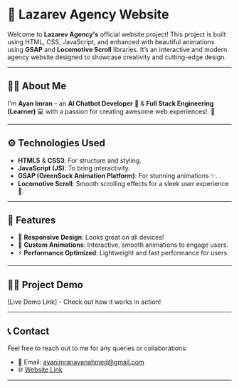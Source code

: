 # 🚀 Lazarev Agency Website

Welcome to **Lazarev Agency's** official website project! This project is built using HTML, CSS, JavaScript, and enhanced with beautiful animations using **GSAP** and **Locomotive Scroll** libraries. It’s an interactive and modern agency website designed to showcase creativity and cutting-edge design.

---

## 👨‍💻 About Me

I'm **Ayan Imran** – an **AI Chatbot Developer** 🤖 & **Full Stack Engineering (Learner)** 💻 with a passion for creating awesome web experiences!. 🌟

---

## ⚙️ Technologies Used

- **HTML5** & **CSS3**: For structure and styling.
- **JavaScript (JS)**: To bring interactivity.
- **GSAP (GreenSock Animation Platform)**: For stunning animations ✨.
- **Locomotive Scroll**: Smooth scrolling effects for a sleek user experience 📜.

---

## 🌈 Features

- 🚀 **Responsive Design**: Looks great on all devices!
- 🎨 **Custom Animations**: Interactive, smooth animations to engage users.
- ⚡ **Performance Optimized**: Lightweight and fast performance for users.
  
---


## 🧑‍💻 Project Demo

[Live Demo Link] - Check out how it works in action!

---

## 📞 Contact

Feel free to reach out to me for any queries or collaborations:

- 📧 Email: ayanimranayanahmed@gmail.com
- 🌐 [Website Link](https://lazarev-sigma.vercel.app/)
  
---


